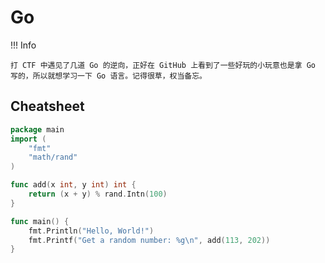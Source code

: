 # Go

!!! Info

    打 CTF 中遇见了几道 Go 的逆向，正好在 GitHub 上看到了一些好玩的小玩意也是拿 Go 写的，所以就想学习一下 Go 语言。记得很草，权当备忘。


## Cheatsheet

```go
package main
import (
    "fmt"
    "math/rand"
)

func add(x int, y int) int {
    return (x + y) % rand.Intn(100)
}

func main() {
    fmt.Println("Hello, World!")
    fmt.Printf("Get a random number: %g\n", add(113, 202))
}
```